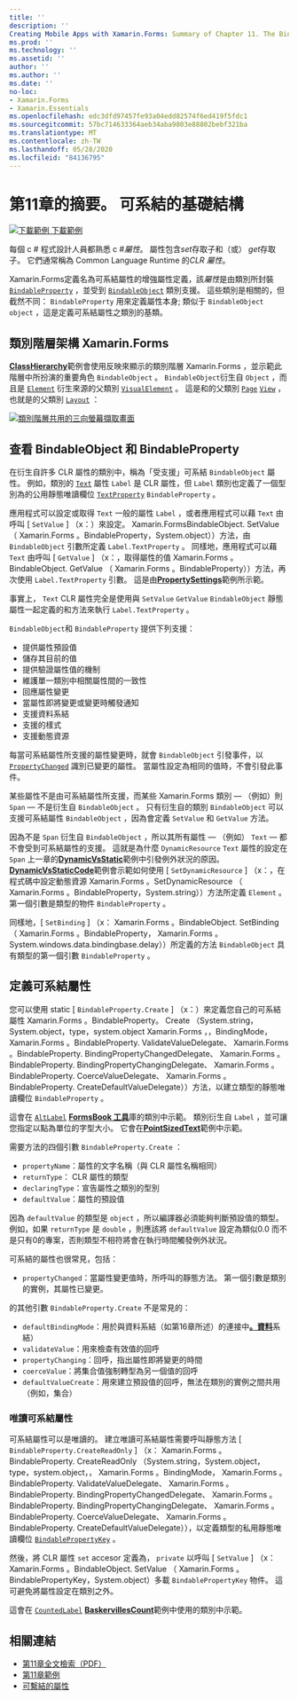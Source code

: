 ```yaml
---
title: ''
description: ''
Creating Mobile Apps with Xamarin.Forms: Summary of Chapter 11. The Bindable infrastructure''
ms.prod: ''
ms.technology: ''
ms.assetid: ''
author: ''
ms.author: ''
ms.date: ''
no-loc:
- Xamarin.Forms
- Xamarin.Essentials
ms.openlocfilehash: edc3dfd97457fe93a04edd82574f6ed419f5fdc1
ms.sourcegitcommit: 57bc714633364aeb34aba9803e88802bebf321ba
ms.translationtype: MT
ms.contentlocale: zh-TW
ms.lasthandoff: 05/28/2020
ms.locfileid: "84136795"
---
```

# <a name="summary-of-chapter-11-the-bindable-infrastructure"></a>第11章的摘要。 可系結的基礎結構

[![下載範例 ](~/media/shared/download.png) 下載範例](https://github.com/xamarin/xamarin-forms-book-samples/tree/master/Chapter11)

每個 c # 程式設計人員都熟悉 c #*屬性*。 屬性包含*set*存取子和（或） *get*存取子。 它們通常稱為 Common Language Runtime 的*CLR 屬性*。

Xamarin.Forms定義名為可系結屬性的增強屬性定義，該*屬性*是由類別所封裝 [`BindableProperty`](xref:Xamarin.Forms.BindableProperty) ，並受到 [`BindableObject`](xref:Xamarin.Forms.BindableObject) 類別支援。 這些類別是相關的，但截然不同： `BindableProperty` 用來定義屬性本身; 類似于 `BindableObject` `object` ，這是定義可系結屬性之類別的基類。

## <a name="the-xamarinforms-class-hierarchy"></a>類別階層架構 Xamarin.Forms

[**ClassHierarchy**](https://github.com/xamarin/xamarin-forms-book-samples/tree/master/Chapter11/ClassHierarchy)範例會使用反映來顯示的類別階層 Xamarin.Forms ，並示範此階層中所扮演的重要角色 `BindableObject` 。 `BindableObject`衍生自 `Object` ，而且是 [`Element`](xref:Xamarin.Forms.Element) 衍生來源的父類別 [`VisualElement`](xref:Xamarin.Forms.VisualElement) 。 這是和的父類別 [`Page`](xref:Xamarin.Forms.Page) [`View`](xref:Xamarin.Forms.View) ，也就是的父類別 [`Layout`](xref:Xamarin.Forms.Layout) ：

[![類別階層共用的三向螢幕擷取畫面](images/ch11fg01-small.png "類別階層共用")](images/ch11fg01-large.png#lightbox "類別階層共用")

## <a name="a-peek-into-bindableobject-and-bindableproperty"></a>查看 BindableObject 和 BindableProperty

在衍生自許多 CLR 屬性的類別中，稱為「受支援」可系結 `BindableObject` 屬性。 例如，類別的 [`Text`](xref:Xamarin.Forms.Label.Text) 屬性 `Label` 是 CLR 屬性，但 `Label` 類別也定義了一個型別為的公用靜態唯讀欄位 [`TextProperty`](xref:Xamarin.Forms.Label.TextProperty) `BindableProperty` 。

應用程式可以設定或取得 `Text` 一般的屬性 `Label` ，或者應用程式可以藉 `Text` 由呼叫 [ `SetValue` ] （x：）來設定。 Xamarin.FormsBindableObject. SetValue （ Xamarin.Forms 。BindableProperty，System.object））方法，由 `BindableObject` 引數所定義 `Label.TextProperty` 。 同樣地，應用程式可以藉 `Text` 由呼叫 [ `GetValue` ] （x：，取得屬性的值 Xamarin.Forms 。BindableObject. GetValue （ Xamarin.Forms 。BindableProperty））方法，再次使用 `Label.TextProperty` 引數。 這是由[**PropertySettings**](https://github.com/xamarin/xamarin-forms-book-samples/tree/master/Chapter11/PropertySettings)範例所示範。

事實上， `Text` CLR 屬性完全是使用與 `SetValue` `GetValue` `BindableObject` 靜態屬性一起定義的和方法來執行 `Label.TextProperty` 。

`BindableObject`和 `BindableProperty` 提供下列支援：

- 提供屬性預設值
- 儲存其目前的值
- 提供驗證屬性值的機制
- 維護單一類別中相關屬性間的一致性
- 回應屬性變更
- 當屬性即將變更或變更時觸發通知
- 支援資料系結
- 支援的樣式
- 支援動態資源

每當可系結屬性所支援的屬性變更時，就會 `BindableObject` 引發事件，以 [`PropertyChanged`](xref:Xamarin.Forms.BindableObject.PropertyChanged) 識別已變更的屬性。 當屬性設定為相同的值時，不會引發此事件。

某些屬性不是由可系結屬性所支援，而某些 Xamarin.Forms 類別 &mdash; （例如）則 `Span` &mdash; 不是衍生自 `BindableObject` 。 只有衍生自的類別 `BindableObject` 可以支援可系結屬性 `BindableObject` ，因為會定義 `SetValue` 和 `GetValue` 方法。

因為不是 `Span` 衍生自 `BindableObject` ，所以其所有屬性 &mdash; （例如） `Text` &mdash; 都不會受到可系結屬性的支援。 這就是為什麼 `DynamicResource` `Text` 屬性的設定在 `Span` 上一章的[**DynamicVsStatic**](https://github.com/xamarin/xamarin-forms-book-samples/tree/master/Chapter10/DynamicVsStatic)範例中引發例外狀況的原因。 [**DynamicVsStaticCode**](https://github.com/xamarin/xamarin-forms-book-samples/tree/master/Chapter11/DynamicVsStaticCode)範例會示範如何使用 [ `SetDynamicResource` ] （x：，在程式碼中設定動態資源 Xamarin.Forms 。SetDynamicResource （ Xamarin.Forms 。BindableProperty，System.string））方法所定義 `Element` 。 第一個引數是類型的物件 `BindableProperty` 。

同樣地，[ `SetBinding` ] （x： Xamarin.Forms 。BindableObject. SetBinding （ Xamarin.Forms 。BindableProperty， Xamarin.Forms 。System.windows.data.bindingbase.delay））所定義的方法 `BindableObject` 具有類型的第一個引數 `BindableProperty` 。

## <a name="defining-bindable-properties"></a>定義可系結屬性

您可以使用 static [ `BindableProperty.Create` ] （x：）來定義您自己的可系結屬性 Xamarin.Forms 。BindableProperty。 Create （System.string，System.object，type，system.object Xamarin.Forms ，，BindingMode， Xamarin.Forms 。BindableProperty. ValidateValueDelegate、 Xamarin.Forms 。BindableProperty. BindingPropertyChangedDelegate、 Xamarin.Forms 。BindableProperty. BindingPropertyChangingDelegate、 Xamarin.Forms 。BindableProperty. CoerceValueDelegate、 Xamarin.Forms 。BindableProperty. CreateDefaultValueDelegate））方法，以建立類型的靜態唯讀欄位 `BindableProperty` 。

這會在 [`AltLabel`](https://github.com/xamarin/xamarin-forms-book-samples/blob/master/Libraries/Xamarin.FormsBook.Toolkit/Xamarin.FormsBook.Toolkit/AltLabel.cs) [**FormsBook 工具**](https://github.com/xamarin/xamarin-forms-book-samples/tree/master/Libraries/Xamarin.FormsBook.Toolkit)庫的類別中示範。 類別衍生自 `Label` ，並可讓您指定以點為單位的字型大小。 它會在[**PointSizedText**](https://github.com/xamarin/xamarin-forms-book-samples/tree/master/Chapter11/PointSizedText)範例中示範。

需要方法的四個引數 `BindableProperty.Create` ：

- `propertyName`：屬性的文字名稱（與 CLR 屬性名稱相同）
- `returnType`： CLR 屬性的類型
- `declaringType`：宣告屬性之類別的型別
- `defaultValue`：屬性的預設值

因為 `defaultValue` 的類型是 `object` ，所以編譯器必須能夠判斷預設值的類型。 例如，如果 `returnType` 是 `double` ，則應該將 `defaultValue` 設定為類似0.0 而不是只有0的專案，否則類型不相符將會在執行時間觸發例外狀況。

可系結的屬性也很常見，包括：

- `propertyChanged`：當屬性變更值時，所呼叫的靜態方法。 第一個引數是類別的實例，其屬性已變更。

的其他引數 `BindableProperty.Create` 不是常見的：

- `defaultBindingMode`：用於與資料系結（如第16章所述）的連接中[**。資料**](chapter16.md)系結）
- `validateValue`：用來檢查有效值的回呼
- `propertyChanging`：回呼，指出屬性即將變更的時間
- `coerceValue`：將集合值強制轉型為另一個值的回呼
- `defaultValueCreate`：用來建立預設值的回呼，無法在類別的實例之間共用（例如，集合）

### <a name="the-read-only-bindable-property"></a>唯讀可系結屬性

可系結屬性可以是唯讀的。 建立唯讀可系結屬性需要呼叫靜態方法 [ `BindableProperty.CreateReadOnly` ] （x： Xamarin.Forms 。BindableProperty. CreateReadOnly （System.string，System.object，type，system.object，， Xamarin.Forms 。BindingMode， Xamarin.Forms 。BindableProperty. ValidateValueDelegate、 Xamarin.Forms 。BindableProperty. BindingPropertyChangedDelegate、 Xamarin.Forms 。BindableProperty. BindingPropertyChangingDelegate、 Xamarin.Forms 。BindableProperty. CoerceValueDelegate、 Xamarin.Forms 。BindableProperty. CreateDefaultValueDelegate）），以定義類型的私用靜態唯讀欄位 [`BindablePropertyKey`](xref:Xamarin.Forms.BindablePropertyKey) 。

然後，將 CLR 屬性 `set` accesor 定義為， `private` 以呼叫 [ `SetValue` ] （x： Xamarin.Forms 。BindableObject. SetValue （ Xamarin.Forms 。BindablePropertyKey，System.object）多載 `BindablePropertyKey` 物件。 這可避免將屬性設定在類別之外。

這會在 [`CountedLabel`](https://github.com/xamarin/xamarin-forms-book-samples/blob/master/Libraries/Xamarin.FormsBook.Toolkit/Xamarin.FormsBook.Toolkit/CountedLabel.cs) [**BaskervillesCount**](https://github.com/xamarin/xamarin-forms-book-samples/tree/master/Chapter11/BaskervillesCount)範例中使用的類別中示範。

## <a name="related-links"></a>相關連結

- [第11章全文檢索（PDF）](https://download.xamarin.com/developer/xamarin-forms-book/XamarinFormsBook-Ch11-Apr2016.pdf)
- [第11章範例](https://github.com/xamarin/xamarin-forms-book-samples/tree/master/Chapter11)
- [可繫結的屬性](~/xamarin-forms/xaml/bindable-properties.md)
